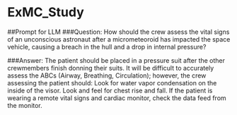 # ExMC_Study
##Prompt for LLM
###Question:
How should the crew assess the vital signs of an unconscious astronaut after a micrometeoroid has impacted the space vehicle, causing a breach in the hull and a drop in internal pressure?
 
###Answer:
The patient should be placed in a pressure suit after the other crewmembers finish donning their suits. It will be difficult to accurately assess the ABCs (Airway, Breathing, Circulation); however, the crew assessing the patient should:
Look for water vapor condensation on the inside of the visor.
Look and feel for chest rise and fall.
If the patient is wearing a remote vital signs and cardiac monitor, check the data feed from the monitor.
